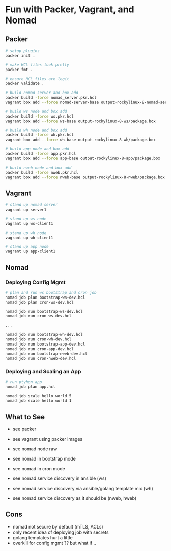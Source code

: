 # Fun with Packer, Vagrant, and Nomad

## Packer
```bash
# setup plugins
packer init .

# make HCL files look pretty
packer fmt .

# ensure HCL files are legit
packer validate .

# build nomad server and box add
packer build -force nomad_server.pkr.hcl
vagrant box add --force nomad-server-base output-rockylinux-8-nomad-server/package.box

# build ws node and box add
packer build -force ws.pkr.hcl
vagrant box add --force ws-base output-rockylinux-8-ws/package.box

# build wh node and box add
packer build -force wh.pkr.hcl
vagrant box add --force wh-base output-rockylinux-8-wh/package.box

# build app node and box add
packer build -force app.pkr.hcl
vagrant box add --force app-base output-rockylinux-8-app/package.box

# build nweb node and box add
packer build -force nweb.pkr.hcl
vagrant box add --force nweb-base output-rockylinux-8-nweb/package.box
```

## Vagrant
```bash
# stand up nomad server
vagrant up server1

# stand up ws node
vagrant up ws-client1

# stand up wh node
vagrant up wh-client1

# stand up app node
vagrant up app-client1
```

## Nomad
### Deploying Config Mgmt
```bash
# plan and run ws bootstrap and cron job
nomad job plan bootstrap-ws-dev.hcl
nomad job plan cron-ws-dev.hcl

nomad job run bootstrap-ws-dev.hcl
nomad job run cron-ws-dev.hcl

...

nomad job run bootstrap-wh-dev.hcl
nomad job run cron-wh-dev.hcl
nomad job run bootstrap-app-dev.hcl
nomad job run cron-app-dev.hcl
nomad job run bootstrap-nweb-dev.hcl
nomad job run cron-nweb-dev.hcl
```

### Deploying and Scaling an App
```bash
# run ptyhon app
nomad job plan app.hcl

nomad job scale hello world 5
nomad job scale hello world 1
```

## What to See
- see packer
- see vagrant using packer images

- see nomad node raw
- see nomad in bootstrap mode
- see nomad in cron mode

- see nomad service discovery in ansible (ws)
- see nomad service discovery via ansible/golang template mix (wh)
- see nomad service discovery as it should be (nweb, hweb)

## Cons
- nomad not secure by default (mTLS, ACLs)
- only recent idea of deploying job with secrets
- golang templates hurt a little
- overkill for config mgmt ?? but what if ..
